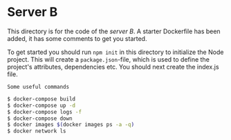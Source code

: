 # Server B

This directory is for the code of the _server B_. A starter Dockerfile has been added, it has some comments to get you started.

To get started you should run `npm init` in this directory to initialize the Node project. This will create a `package.json`-file, which is used to define the project's attributes, dependencies etc. You should next create the index.js file.

``Some useful commands ``
```sh
$ docker-compose build
$ docker-compose up -d
$ docker-compose logs -f
$ docker-compose down
$ docker images $(docker images ps -a -q)
$ docker network ls
```